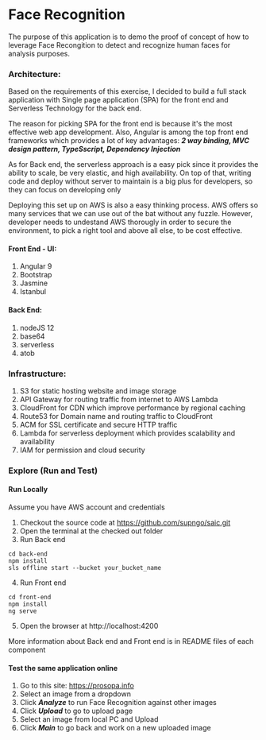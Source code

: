# Face Recognition

The purpose of this application is to demo the proof of concept of how to leverage Face Recongition to detect and recognize human faces for analysis purposes.

### Architecture: 
Based on the requirements of this exercise, I decided to build a full stack application with Single page application (SPA) for the front end and Serverless Technology for the back end.

The reason for picking SPA for the front end is because it's the most effective web app development. Also, Angular is among the top front end frameworks which provides a lot of key advantages: ***2 way binding, MVC design pattern, TypeSscript, Dependency Injection***

As for Back end, the serverless approach is a easy pick since it provides the ability to scale, be very elastic, and high availability. On top of that, writing code and deploy without server to maintain is a big plus for developers, so they can focus on developing only

Deploying this set up on AWS is also a easy thinking process. AWS offers so many services that we can use out of the bat without any fuzzle. However, developer needs to undestand AWS thorougly in order to secure the environment, to pick a right tool and above all else, to be cost effective.

#### Front End - UI:
1. Angular 9
2. Bootstrap
3. Jasmine
4. Istanbul

#### Back End:
1. nodeJS 12
2. base64
3. serverless
4. atob

### Infrastructure:
1. S3 for static hosting website and image storage
2. API Gateway for routing traffic from internet to AWS Lambda
3. CloudFront for CDN which improve performance by regional caching
4. Route53 for Domain name and routing traffic to CloudFront
5. ACM for SSL certificate and secure HTTP traffic
6. Lambda for serverless deployment which provides scalability and availability 
7. IAM for permission and cloud security

### Explore (Run and Test)
#### Run Locally
Assume you have AWS account and credentials
1. Checkout the source code at https://github.com/supngo/saic.git
2. Open the terminal at the checked out folder
3. Run Back end
```
cd back-end
npm install
sls offline start --bucket your_bucket_name
```
4. Run Front end
```
cd front-end
npm install
ng serve
```
5. Open the browser at http://localhost:4200

More information about Back end and Front end is in README files of each component

#### Test the same application online
1. Go to this site: https://prosopa.info
2. Select an image from a dropdown
3. Click ***Analyze*** to run Face Recognition against other images
4. Click ***Upload*** to go to upload page
5. Select an image from local PC and Upload
6. Click ***Main*** to go back and work on a new uploaded image
